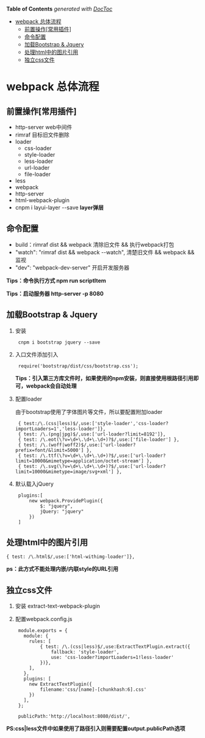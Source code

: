 <!-- START doctoc generated TOC please keep comment here to allow auto update -->
<!-- DON'T EDIT THIS SECTION, INSTEAD RE-RUN doctoc TO UPDATE -->
**Table of Contents**  *generated with [DocToc](https://github.com/thlorenz/doctoc)*

- [webpack 总体流程](#webpack-%E6%80%BB%E4%BD%93%E6%B5%81%E7%A8%8B)
  - [前置操作[常用插件]](#%E5%89%8D%E7%BD%AE%E6%93%8D%E4%BD%9C%E5%B8%B8%E7%94%A8%E6%8F%92%E4%BB%B6)
  - [命令配置](#%E5%91%BD%E4%BB%A4%E9%85%8D%E7%BD%AE)
  - [加载Bootstrap & Jquery](#%E5%8A%A0%E8%BD%BDbootstrap--jquery)
  - [处理html中的图片引用](#%E5%A4%84%E7%90%86html%E4%B8%AD%E7%9A%84%E5%9B%BE%E7%89%87%E5%BC%95%E7%94%A8)
  - [独立css文件](#%E7%8B%AC%E7%AB%8Bcss%E6%96%87%E4%BB%B6)

<!-- END doctoc generated TOC please keep comment here to allow auto update -->

# webpack 总体流程

## 前置操作[常用插件]

- http-server  	web中间件
- rimraf		目标旧文件删除
- loader
	- css-loader 
	- style-loader 
	- less-loader
	- url-loader
	- file-loader
- less
- webpack
- http-server
- html-webpack-plugin
- cnpm i layui-layer --save **layer弹层**


## 命令配置

- build：rimraf dist && webpack		清除旧文件 && 执行webpack打包
- "watch": "rimraf dist && webpack --watch",	清楚旧文件 && webpack && 监视
- "dev": "webpack-dev-server"	开启开发服务器

**Tips：命令执行方式 npm run scriptItem**

**Tips：启动服务器 http-server -p 8080**



## 加载Bootstrap & Jquery

1. 安装 
	
		cnpm i bootstrap jquery --save

2. 入口文件添加引入
	
		require('bootstrap/dist/css/bootstrap.css');
	
	**Tips：引入第三方库文件时，如果使用的npm安装，则直接使用根路径引用即可，webpack会自动处理**

3. 配置loader

	由于bootstrap使用了字体图片等文件，所以要配置附加loader

		{ test:/\.(css|less)$/,use:['style-loader','css-loader?importLoaders=1','less-loader']},
		{ test: /\.(png|jpg)$/,use:['url-loader?limit=8192']},
        { test: /\.eot(\?v=\d+\.\d+\.\d+)?$/,use:['file-loader'] },
        { test: /\.(woff|woff2)$/,use:['url-loader?prefix=font/&limit=5000'] },
        { test: /\.ttf(\?v=\d+\.\d+\.\d+)?$/,use:['url-loader?limit=10000&mimetype=application/octet-stream'] },
        { test: /\.svg(\?v=\d+\.\d+\.\d+)?$/,use:['url-loader?limit=10000&mimetype=image/svg+xml'] },

4. 默认载入jQuery

		plugins:[
	        new webpack.ProvidePlugin({
	            $: "jquery",
	            jQuery: "jquery"
	        })
	    ]

## 处理html中的图片引用

	{ test: /\.html$/,use:['html-withimg-loader']},

**ps：此方式不能处理内嵌/内联style的URL引用**

## 独立css文件

1. 安装 extract-text-webpack-plugin
2. 配置webpack.config.js
	
		module.exports = {
		  module: {
		    rules: [
		      	{ test: /\.(css|less)$/,use:ExtractTextPlugin.extract({
	                fallback: 'style-loader', 
	                use: 'css-loader?importLoaders=1!less-loader' 
	            })},
		    ],
		  },
		  plugins: [
		    new ExtractTextPlugin({
	            filename:'css/[name]-[chunkhash:6].css'
	        })
		  ],
		};

		publicPath:'http://localhost:8080/dist/',

**PS:css|less文件中如果使用了路径引入则需要配置output.publicPath选项**
